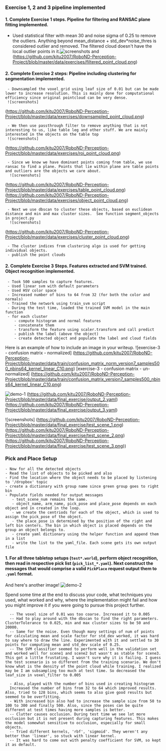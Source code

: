 

### Exercise 1, 2 and 3 pipeline implemented
#### 1. Complete Exercise 1 steps. Pipeline for filtering and RANSAC plane fitting implemented.

 - Used statistical filter with mean 30 and noise sigma of 0.25 to remove the outliers. Anything beyond mean_distance + std_dev*noise_thres is considered outlier and removed. The filtered cloud doesn't have the local outlier points in it.![screenshots](https://github.com/kitu2007/RoboND-Perception-Project/blob/master/data/exercises/cloud_with_noise.png) and (https://github.com/kitu2007/RoboND-Perception-Project/blob/master/data/exercises/filtered_point_cloud.png)


#### 2. Complete Exercise 2 steps: Pipeline including clustering for segmentation implemented.
     - Downsampled the voxel_grid using leaf size of 0.01 but can be made lower to increase resolution. This is mainly done for computational efficiency since original pointcloud can be very dense.
     ![screenshots]
(https://github.com/kitu2007/RoboND-Perception-Project/blob/master/data/exercises/downsampled_point_cloud.png)



     - We then use passthrough filter to remove anything that is not interesting to us, like table leg and other stuff. We are mainly interested in the objects on the table top
     ![screenshots]
(https://github.com/kitu2007/RoboND-Perception-Project/blob/master/data/exercises/roi_point_cloud.png)

     - Since we know we have dominant points coming from table, we use ransac to find a plane. Points that lie within plane are table points and outliers are the objects we care about.
      ![screenshots]
(https://github.com/kitu2007/RoboND-Perception-Project/blob/master/data/exercises/table_point_cloud.png)
(https://github.com/kitu2007/RoboND-Perception-Project/blob/master/data/exercises/object_point_cloud.png)


     - Next we use dbscan to cluster these objects, based on euclidean distance and min and max cluster sizes.  See function segment_objects in project.py
      ![screenshots]
(https://github.com/kitu2007/RoboND-Perception-Project/blob/master/data/exercises/cluster_point_cloud.png)

     - The cluster indices from clustering algo is used for getting individual objects.
     - publish the point clouds

#### 2. Complete Exercise 3 Steps.  Features extracted and SVM trained.  Object recognition implemented.
     - Took 500 samples to capture features.
     - Used linear svm with default parameters
     - Used HSV color space
     - Increased number of bins to 64 from 32 (for both the color and normals)
     - Trained the network using train_svm script
     - During the test time, loaded the trained SVM model in the main function
     - for each cluster
        - compute histogram and normal features
        - concatenate them
        - transform the feature using scaler.transform and call predict
        - publish the label (above the object)
        - create detected object and populate the label and cloud fields


Here is an example of how to include an image in your writeup.
     ![exercise-3 - confusion matrix - normalized] (https://github.com/kitu2007/RoboND-Perception-Project/blob/master/data/train/confusion_matrix_norm_version7_samples500_nbins64_kernel_linear_C10.png)
     [exercise-3 - confusion matrix - un-normalized] (https://github.com/kitu2007/RoboND-Perception-Project/blob/master/data/train/confusion_matrix_version7_samples500_nbins64_kernel_linear_C10.png)


![demo-1](https://github.com/kitu2007/RoboND-Perception-Project/blob/master/data/final_exercise/output_1.yaml)
(https://github.com/kitu2007/RoboND-Perception-Project/blob/master/data/final_exercise/output_2.yaml)
(https://github.com/kitu2007/RoboND-Perception-Project/blob/master/data/final_exercise/output_3.yaml)

![screenshots]
(https://github.com/kitu2007/RoboND-Perception-Project/blob/master/data/final_exercise/test_scene_1.png)
(https://github.com/kitu2007/RoboND-Perception-Project/blob/master/data/final_exercise/test_scene_2.png)
(https://github.com/kitu2007/RoboND-Perception-Project/blob/master/data/final_exercise/test_scene_3.png))


### Pick and Place Setup
    - Now for all the detected objects
    - Read the list of objects to be picked and also
    - Find the location where the object needs to be placed by listening to '/dropbox' topic
    - create a dictionary with group name since green group goes to right bin
    - Populate fields needed for output messages
       - test_scene_num remains the same.
       - object_name, arm_name, pick_pose and place_pose depends on each object and in created in the loop.
       - we create the centriods for each of the object, which is used to assign the pick_pose of the object.
       - the place_pose is determined by the position of the right and left bin centers. The bin in which object is placed depends on the group an object belongs to.
       - create yaml dictionary using the helper function and append them in a list
       - write the list to the yaml_file. Each scene gets its own output file

#### 1. For all three tabletop setups (`test*.world`), perform object recognition, then read in respective pick list (`pick_list_*.yaml`). Next construct the messages that would comprise a valid `PickPlace` request output them to `.yaml` format.

And here's another image! 
![demo-2](https://user-images.githubusercontent.com/20687560/28748286-9f65680e-7468-11e7-83dc-f1a32380b89c.png)

Spend some time at the end to discuss your code, what techniques you used, what worked and why, where the implementation might fail and how you might improve it if you were going to pursue this project further.  

      -- The voxel size of 0.01 was too coarse. Increased it to 0.005
      -- Had to play around with the dbscan to find the right parameters. ClusterTolerance to 0.025, min and max cluster sizes to be 50 and 20000.
      -- Same for the noise. Even though many settings of num of points for calculating mean and scale factor for std_dev worked, it was hard to say where to draw the line. Experimented with it and settled to 30 points for computing mean and std_dev scale of 0.25. 
      -- The SVM classifier seemed to perform well in the validation set and worked well for scene1 and scene2 but wasn't as stable for scene3. This got a little frustating. I wasn't sure why it is failing. I guess the test scenario is so different from the training scenario. We don't know what is the density of the point cloud while training. I realized may be I am subsampling too much at test time. So decreased the leaf_size in voxel_filter to 0.005 
      
      - Also, played with the number of bins used in creating histogram
      Increased the number of bins from 32 to 64 which improved results. Also, tried to 128 bins, which seems to also give good results but seemed to be overfitting.
      - With increased bin also had to increase the sample size from 50 to 100 to 300 and finally 500. Also, since the poses can be quite different at test times having more samples is better.
      -- Clutter causes occlusion. During test time we see lot more occlusion but it is not present during capturing features. This makes the model somewhat sensitive to occlusion, especially for small objects.
      -- Tried different kernels, 'rbf', 'sigmoid'. They weren't any better than 'linear', so stuck with linear kernel. 
      -- It was hard to come out with penalty coefficient for SVM, so kept it as default. 

